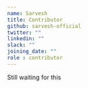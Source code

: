 ```yaml
---
name: Sarvesh
title: Contributor
github: sarvesh-official
twitter: ""
linkedin: ""
slack: ""
joining_date: ""
role : contributor
---
```


Still waiting for this
